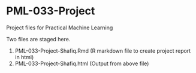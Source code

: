 # PML-033-Project
Project files for Practical Machine Learning

Two files are staged here.

1. PML-033-Project-Shafiq.Rmd  (R markdown file to create project report in html)
2. PML-033-Project-Shafiq.html  (Output from above file)
